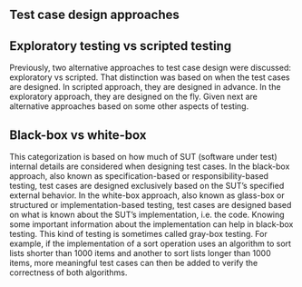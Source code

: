 ## Test case design approaches

<!-- <panel header="Exploratory testing vs scripted testing :rocket:" expandable type="primary" is-open> -->

## Exploratory testing vs scripted testing
Previously, two alternative approaches to test case design were discussed: exploratory vs scripted. That distinction was based on when the test cases are designed. In scripted approach, they are designed in advance. In the exploratory approach, they are designed on the fly.
Given next are alternative approaches based on some other aspects of testing.

<!-- </panel> -->

<!-- <panel header="Black-box vs white-box" expandable type="seamless"> -->

## Black-box vs white-box
This categorization is based on how much of SUT (software under test) internal details are considered when designing test cases. In the black-box approach, also known as specification-based or responsibility-based testing, test cases are designed exclusively based on the SUT’s specified external behavior. In the white-box approach, also known as glass-box or structured or implementation-based testing, test cases are designed based on what is known about the SUT’s implementation, i.e. the code.
Knowing some important information about the implementation can help in black-box testing. This kind of testing is sometimes called gray-box testing. For example, if the implementation of a sort operation uses an algorithm to sort lists shorter than 1000 items and another to sort lists longer than 1000 items, more meaningful test cases can then be added to verify the correctness of both algorithms.

<!-- </panel> -->
